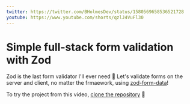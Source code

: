 ```yaml
---
twitter: https://twitter.com/BHolmesDev/status/1580569658536521728
youtube: https://www.youtube.com/shorts/qzlJ4VuFl30
---
```


# Simple full-stack form validation with Zod

Zod is the last form validator I'll ever need 🙏
Let's validate forms on the server and client, no matter the frmaework, using [zod-form-data](https://www.npmjs.com/package/zod-form-data)!

To try the project from this video, [clone the repository](https://github.com/bholmesdev/astro-zod-form-demo) 👀
